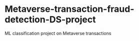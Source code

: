 # Metaverse-transaction-fraud-detection-DS-project
ML classification project on Metaverse transactions 
